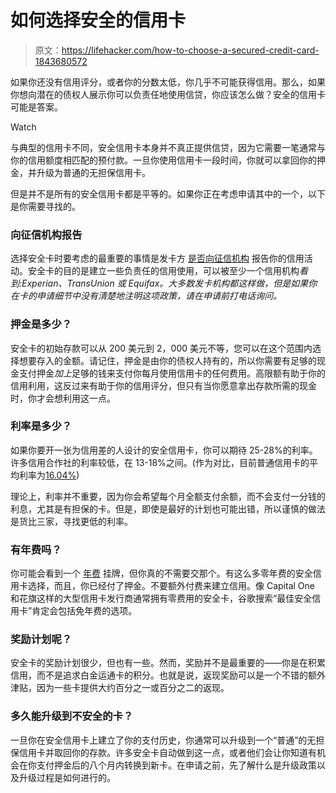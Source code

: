 # 如何选择安全的信用卡

> 原文：<https://lifehacker.com/how-to-choose-a-secured-credit-card-1843680572>

如果你还没有信用评分，或者你的分数太低，你几乎不可能获得信用。那么，如果你想向潜在的债权人展示你可以负责任地使用信贷，你应该怎么做？安全的信用卡可能是答案。

Watch

与典型的信用卡不同，安全信用卡本身并不真正提供信贷，因为它需要一笔通常与你的信用额度相匹配的预付款。一旦你使用信用卡一段时间，你就可以拿回你的押金，并升级为普通的无担保信用卡。

但是并不是所有的安全信用卡都是平等的。如果你正在考虑申请其中的一个，以下是你需要寻找的。

### **向征信机构报告**

选择安全卡时要考虑的最重要的事情是发卡方 [是否向征信机构](https://twocents.lifehacker.com/everything-you-need-to-know-about-credit-how-to-check-1797093506) 报告你的信用活动。安全卡的目的是建立一些负责任的信用使用，可以被至少一个信用机构*看到:Experian、TransUnion 或 Equifax。大多数发卡机构都这样做，但是如果你在卡的申请细节中没有清楚地注明这项政策，请在申请前打电话询问。*

### 押金是多少？

安全卡的初始存款可以从 200 美元到 2，000 美元不等，您可以在这个范围内选择想要存入的金额。请记住，押金是由你的债权人持有的，所以你需要有足够的现金支付押金*加上*足够的钱来支付你每月使用信用卡的任何费用。高限额有助于你的信用利用，这反过来有助于你的信用评分，但只有当你愿意拿出存款所需的现金时，你才会想利用这一点。

### 利率是多少？

如果你要开一张为信用差的人设计的安全信用卡，你可以期待 25-28%的利率。许多信用合作社的利率较低，在 13-18%之间。(作为对比，目前普通信用卡的平均利率为[16.04%](https://www.creditcards.com/credit-card-news/rate-report/))

理论上，利率并不重要，因为你会希望每个月全额支付余额，而不会支付一分钱的利息，尤其是有担保的卡。但是，即使是最好的计划也可能出错，所以谨慎的做法是货比三家，寻找更低的利率。

### **有年费吗？**

你可能会看到一个 [年费](https://twocents.lifehacker.com/when-paying-an-annual-credit-card-fee-makes-sense-1827669221) 挂牌，但你真的不需要交那个。有这么多零年费的安全信用卡选择，而且，你已经付了押金。不要额外付费来建立信用。像 Capital One 和花旗这样的大型信用卡发行商通常拥有零费用的安全卡，谷歌搜索“最佳安全信用卡”肯定会包括免年费的选项。

### 奖励计划呢？

安全卡的奖励计划很少，但也有一些。然而，奖励并不是最重要的——你是在积累信用，而不是追求白金运通卡的积分。也就是说，返现奖励可以是一个不错的额外津贴，因为一些卡提供大约百分之一或百分之二的返现。

### **多久能升级到不安全的卡？**

一旦你在安全信用卡上建立了你的支付历史，你通常可以升级到一个“普通”的无担保信用卡并取回你的存款。许多安全卡自动做到这一点，或者他们会让你知道有机会在你支付押金后的八个月内转换到新卡。在申请之前，先了解什么是升级政策以及升级过程是如何进行的。